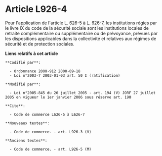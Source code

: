 # Article L926-4

Pour l'application de l'article L. 626-5 à L. 626-7, les institutions régies par le livre IX du code de la sécurité sociale
sont les institutions locales de retraite complémentaire ou supplémentaire ou de prévoyance, prévues par les dispositions
applicables dans la collectivité et relatives aux régimes de sécurité et de protection sociales.

**Liens relatifs à cet article**

	**Codifié par**:

	  - Ordonnance 2000-912 2000-09-18
	  - Loi n°2003-7 2003-01-03 art. 50 I (ratification)

	**Modifié par**:

	  - Loi n°2005-845 du 26 juillet 2005 - art. 194 (V) JORF 27 juillet 2005 en vigueur le 1er janvier 2006 sous réserve art. 190

	**Cite**:

	  - Code de commerce L626-5 à L626-7

	**Nouveaux textes**:

	  - Code de commerce. - art. L926-3 (V)

	**Anciens textes**:

	  - Code de commerce. - art. L926-5 (M)

